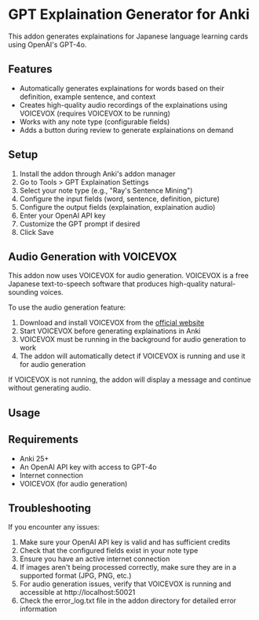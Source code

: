 # GPT Explaination Generator for Anki

This addon generates explainations for Japanese language learning cards using OpenAI's GPT-4o.

## Features

- Automatically generates explainations for words based on their definition, example sentence, and context
- Creates high-quality audio recordings of the explainations using VOICEVOX (requires VOICEVOX to be running)
- Works with any note type (configurable fields)
- Adds a button during review to generate explainations on demand

## Setup

1. Install the addon through Anki's addon manager
2. Go to Tools > GPT Explaination Settings
3. Select your note type (e.g., "Ray's Sentence Mining")
4. Configure the input fields (word, sentence, definition, picture)
5. Configure the output fields (explaination, explaination audio)
6. Enter your OpenAI API key
7. Customize the GPT prompt if desired
8. Click Save

## Audio Generation with VOICEVOX

This addon now uses VOICEVOX for audio generation. VOICEVOX is a free Japanese text-to-speech software that produces high-quality natural-sounding voices.

To use the audio generation feature:

1. Download and install VOICEVOX from the [official website](https://voicevox.hiroshiba.jp/)
2. Start VOICEVOX before generating explainations in Anki
3. VOICEVOX must be running in the background for audio generation to work
4. The addon will automatically detect if VOICEVOX is running and use it for audio generation

If VOICEVOX is not running, the addon will display a message and continue without generating audio.

## Usage

## Requirements

- Anki 25+
- An OpenAI API key with access to GPT-4o
- Internet connection
- VOICEVOX (for audio generation)

## Troubleshooting

If you encounter any issues:

1. Make sure your OpenAI API key is valid and has sufficient credits
2. Check that the configured fields exist in your note type
3. Ensure you have an active internet connection
4. If images aren't being processed correctly, make sure they are in a supported format (JPG, PNG, etc.)
5. For audio generation issues, verify that VOICEVOX is running and accessible at http://localhost:50021
6. Check the error_log.txt file in the addon directory for detailed error information